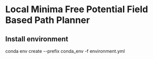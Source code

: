 # Local Minima Free Potential Field Based Path Planner

## Install environment
conda env create --prefix conda_env -f environment.yml
